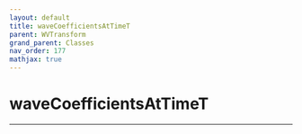 ```yaml
---
layout: default
title: waveCoefficientsAtTimeT
parent: WVTransform
grand_parent: Classes
nav_order: 177
mathjax: true
---
```


#  waveCoefficientsAtTimeT




---

